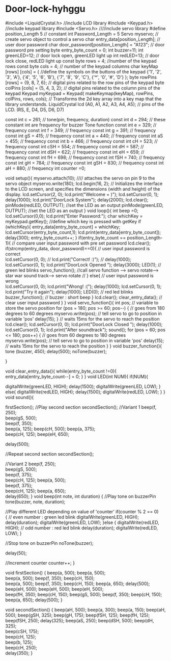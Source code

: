 # Door-lock-hyhggu
#include <LiquidCrystal.h> //include LCD library
#include <Keypad.h> //include keypad library
#include <Servo.h>  ////include servo library
#define position_Length 5   // constant int Password_Length = 5
Servo myservo;  // create servo object to control a servo
char entry_data[position_Length];  // user door password 
char door_password[position_Length] = "A123"; //  door password pre setting
byte entry_byte_count = 0;
int buzzer=11;
int greenLED=12; // door lock open, greenLED light up
int redLED=13; // door lock close, redLED light up
const byte rows = 4; //number of the keypad rows
const byte cols = 4; // number of the keypad columns
char keyMap [rows] [cols] = { //define the symbols on the buttons of the keypad
 {'1', '2', '3', 'A'},
 {'4', '5', '6', 'B'},
 {'7', '8', '9', 'C'},
 {'*', '0', '#', 'D'}
};
byte rowPins [rows] = {9, 8, 7, 6}; // digital pins related to the row pins of the keypad
byte colPins [cols] = {5, 4, 3, 2}; // digital pins related to the column pins of the keypad
Keypad myKeypad = Keypad( makeKeymap(keyMap), rowPins, colPins, rows, cols);  // Transforms the 2d key array into a key map that the library understands.
LiquidCrystal lcd (A0, A1, A2, A3, A4, A5); // pins of the LCD. (RS, E, D4, D5, D6, D7)

const int c = 261;      // tone(pin, frequency, duration)
const int d = 294;      // these constant int are frequency for buzzer Tone function
const int e = 329;      // frequency 
const int f = 349;      // frequency 
const int g = 391;      // frequency 
const int gS = 415;     // frequency 
const int a = 440;      // frequency 
const int aS = 455;     // frequency 
const int b = 466;      // frequency 
const int cH = 523;     // frequency 
const int cSH = 554;    // frequency 
const int dH = 587;     // frequency 
const int dSH = 622;    // frequency 
const int eH = 659;     // frequency 
const int fH = 698;     // frequency 
const int fSH = 740;    // frequency 
const int gH = 784;     // frequency 
const int gSH = 830;    // frequency 
const int aH = 880;     // frequency
int counter =0;

void setup(){
  myservo.attach(10);   //// attaches the servo on pin 9 to the servo object
  myservo.write(180);
 lcd.begin(16, 2);    //  Initializes the interface to the LCD screen, and specifies the dimensions (width and height) of the display.
  lcd.setCursor(2, 0);
 lcd.print("Welcome = )");
 lcd.setCursor(0, 1);
 delay(1000);
 lcd.print("DoorLock System");
 delay(2000);
 lcd.clear();
 pinMode(redLED, OUTPUT); //set the LED as an output
 pinMode(greenLED, OUTPUT); //set the LED as an output
}
void loop(){
int beep =0; 
 lcd.setCursor(0,0);
 lcd.print("Enter Password:");
 char whichKey = myKeypad.getKey(); //define which key is pressed with getKey
 if (whichKey){
 entry_data[entry_byte_count] = whichKey; 
 lcd.setCursor(entry_byte_count,1); 
 lcd.print(entry_data[entry_byte_count]); 
 delay(300);
 entry_byte_count++; 
 }
 if(entry_byte_count == position_Length-1){   // compare  user input password with pre set password 
 lcd.clear();
 if(strcmp(entry_data, door_password)==0){    //  user input password is correct  
 lcd.setCursor(0, 0);                         //
 lcd.print("Correct! :)");                    //
  delay(1000);
lcd.setCursor(0, 1);
 lcd.print("DoorLock Opened ");
  delay(3000);
  LED(1);                                     // green led blinks
  servo_function();                           //call servo function --> servo rotate--> star war sound track--> servo rotate                                            //
 }
 else{                                        // user input password is wrong  
    lcd.setCursor(0, 0);
 lcd.print("Wrong! :(");
  delay(1000);
lcd.setCursor(0, 1);
 lcd.print("Try it again");
 delay(1000);
  LED(0);                                     // red led blinks
  buzzer_function();                          // buzzer : short beep
 }
 lcd.clear();
 clear_entry_data();                // clear user input  password
 }
}
void servo_function(){
  int pos; // variable to store the servo position
  for (pos = 180; pos >= 60; pos--) { // goes from 180 degrees to 60 degrees
    myservo.write(pos);              // tell servo to go to position in variable 'pos'
    delay(15);        }               // waits 15ms for the servo to reach the position
  lcd.clear();
   lcd.setCursor(0, 0);
 lcd.print("DoorLock Closed ");
  delay(1000);
lcd.setCursor(0, 1);
 lcd.print("After soundtrack");
  sound();
for (pos = 60; pos <= 180; pos++) { // goes from 60 degrees to 180 degrees
    myservo.write(pos);              // tell servo to go to position in variable 'pos'
    delay(15);                       // waits 15ms for the servo to reach the position
  }
}
void buzzer_function(){
tone (buzzer, 450);
delay(500);
noTone(buzzer);
 
}

void  clear_entry_data(){
 while(entry_byte_count !=0){
 entry_data[entry_byte_count--] = 0; 
 }
}
void LED(int NUM){
 if(NUM){
 
 digitalWrite(greenLED, HIGH);
 delay(1500);
 digitalWrite(greenLED, LOW);
 }
 else{
 digitalWrite(redLED, HIGH);
delay(1500);
 digitalWrite(redLED, LOW);
}
}
void sound(){

  firstSection();
  //Play second section
  secondSection();
  //Variant 1
  beep(f, 250);  
  beep(gS, 500);  
  beep(f, 350);  
  beep(a, 125);
  beep(cH, 500);
  beep(a, 375);  
  beep(cH, 125);
  beep(eH, 650);

  delay(500);

  //Repeat second section
  secondSection();

  //Variant 2
  beep(f, 250);  
  beep(gS, 500);  
  beep(f, 375);  
  beep(cH, 125);
  beep(a, 500);  
  beep(f, 375);  
  beep(cH, 125);
  beep(a, 650);  
  delay(650);
}
void beep(int note, int duration)
{
  //Play tone on buzzerPin
  tone(buzzer, note, duration);

  //Play different LED depending on value of 'counter'
  if(counter % 2 == 0)                      
  {                                 // even number : green led blink
    digitalWrite(greenLED, HIGH);
    delay(duration);
    digitalWrite(greenLED, LOW);
  }else
  {
    digitalWrite(redLED, HIGH);     // odd number : red led blink
    delay(duration);
    digitalWrite(redLED, LOW);
  }

  //Stop tone on buzzerPin
  noTone(buzzer);

  delay(50);

  //Increment counter
  counter++;
}

void firstSection()
{
  beep(a, 500);
  beep(a, 500);    
  beep(a, 500);
  beep(f, 350);
  beep(cH, 150);  
  beep(a, 500);
  beep(f, 350);
  beep(cH, 150);
  beep(a, 650);
  delay(500);
  beep(eH, 500);
  beep(eH, 500);
  beep(eH, 500);  
  beep(fH, 350);
  beep(cH, 150);
  beep(gS, 500);
  beep(f, 350);
  beep(cH, 150);
  beep(a, 650);
  delay(500);
}

void secondSection()
{
  beep(aH, 500);
  beep(a, 300);
  beep(a, 150);
  beep(aH, 500);
  beep(gSH, 325);
  beep(gH, 175);
  beep(fSH, 125);
  beep(fH, 125);    
  beep(fSH, 250);
  delay(325);
  beep(aS, 250);
  beep(dSH, 500);
  beep(dH, 325);  
  beep(cSH, 175);  
  beep(cH, 125);  
  beep(b, 125);  
  beep(cH, 250);  
  delay(350);
}
